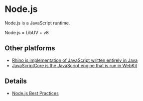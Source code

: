 # Node.js

Node.js is a JavaScript runtime.

Node.js = LibUV + v8

## Other platforms

- [Rhino is implementation of JavaScript written entirely in Java](https://developer.mozilla.org/en-US/docs/Mozilla/Projects/Rhino)
- [JavaScriptCore is the JavaScript engine that is run in WebKit](https://developer.apple.com/documentation/javascriptcore)

## Details

- [Node.js Best Practices](https://github.com/i0natan/nodebestpractices)
